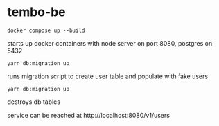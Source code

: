 # tembo-be


`docker compose up --build`

starts up docker containers with node server on port 8080, postgres on 5432

`yarn db:migration up`

runs migration script to create user table and populate with fake users

`yarn db:migration up`

destroys db tables

service can be reached at http://localhost:8080/v1/users


